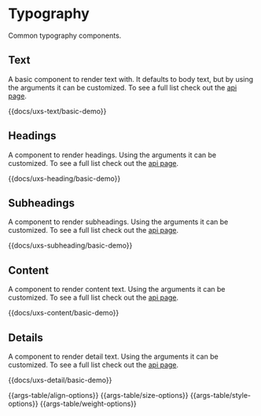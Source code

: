 # Typography

Common typography components.

## Text

A basic component to render text with. It defaults to body text, but by using the arguments it can be customized. To see a full list check out the [api page](../api/components/uxs-text).

{{docs/uxs-text/basic-demo}}

## Headings

A component to render headings. Using the arguments it can be customized. To see a full list check out the [api page](../api/components/uxs-heading).

{{docs/uxs-heading/basic-demo}}

## Subheadings

A component to render subheadings. Using the arguments it can be customized. To see a full list check out the [api page](../api/components/uxs-subheading).

{{docs/uxs-subheading/basic-demo}}

## Content

A component to render content text. Using the arguments it can be customized. To see a full list check out the [api page](../api/components/uxs-content).

{{docs/uxs-content/basic-demo}}

## Details

A component to render detail text. Using the arguments it can be customized. To see a full list check out the [api page](../api/components/uxs-detail).

{{docs/uxs-detail/basic-demo}}

{{args-table/align-options}}
{{args-table/size-options}}
{{args-table/style-options}}
{{args-table/weight-options}}
